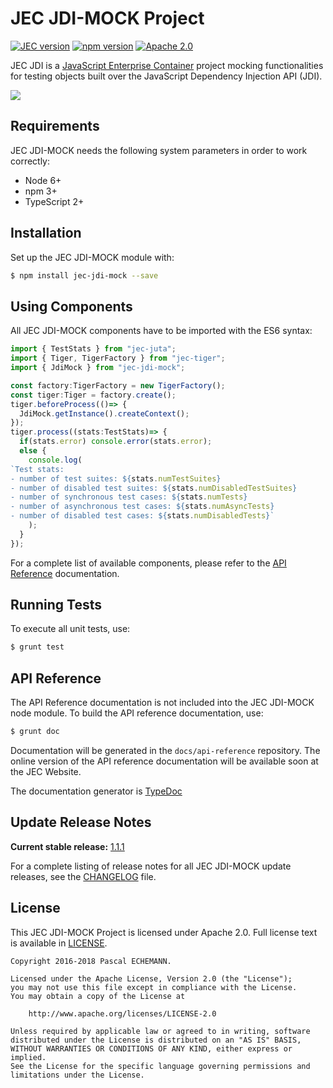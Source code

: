 # JEC JDI-MOCK Project

[![JEC version](https://img.shields.io/badge/JEC-1.0-%23ba00ff.svg)](http://jecproject.org)
[![npm version](https://badge.fury.io/js/jec-jdi-mock.svg)](https://www.npmjs.com/package/jec-jdi-mock)
[![Apache 2.0](https://img.shields.io/hexpm/l/plug.svg)](https://www.apache.org/licenses/LICENSE-2.0)

JEC JDI is a [JavaScript Enterprise Container][jec-url] project mocking functionalities for testing objects built over the JavaScript Dependency Injection API (JDI).

[![][jec-logo]][jec-url]

## Requirements

JEC JDI-MOCK needs the following system parameters in order to work correctly:

- Node 6+
- npm 3+
- TypeScript 2+

## Installation

Set up the JEC JDI-MOCK module with:

```bash
$ npm install jec-jdi-mock --save
```

## Using Components

All JEC JDI-MOCK components have to be imported with the ES6 syntax:

```javascript
import { TestStats } from "jec-juta";
import { Tiger, TigerFactory } from "jec-tiger";
import { JdiMock } from "jec-jdi-mock";

const factory:TigerFactory = new TigerFactory();
const tiger:Tiger = factory.create();
tiger.beforeProcess(()=> {
  JdiMock.getInstance().createContext();
});
tiger.process((stats:TestStats)=> {
  if(stats.error) console.error(stats.error);
  else {
    console.log(
`Test stats:
- number of test suites: ${stats.numTestSuites}
- number of disabled test suites: ${stats.numDisabledTestSuites}
- number of synchronous test cases: ${stats.numTests}
- number of asynchronous test cases: ${stats.numAsyncTests}
- number of disabled test cases: ${stats.numDisabledTests}`
    );
  }
});
```

For a complete list of available components, please refer to the [API Reference](#api-reference) documentation.

## Running Tests

To execute all unit tests, use:

```bash
$ grunt test
```

## API Reference

The API Reference documentation is not included into the JEC JDI-MOCK node module. To build the API reference documentation, use:

```bash
$ grunt doc
```

Documentation will be generated in the `docs/api-reference` repository.
The online version of the  API reference documentation will be available soon at the JEC Website.

The documentation generator is [TypeDoc](http://typedoc.org/)

## Update Release Notes

**Current stable release:** [1.1.1](CHANGELOG.md#jec-jdi-mock-1.1.1)
 
For a complete listing of release notes for all JEC JDI-MOCK update releases, see the [CHANGELOG](CHANGELOG.md) file. 

## License
This JEC JDI-MOCK Project is licensed under Apache 2.0. Full license text is available in [LICENSE](LICENSE).

```
Copyright 2016-2018 Pascal ECHEMANN.

Licensed under the Apache License, Version 2.0 (the "License");
you may not use this file except in compliance with the License.
You may obtain a copy of the License at

    http://www.apache.org/licenses/LICENSE-2.0

Unless required by applicable law or agreed to in writing, software
distributed under the License is distributed on an "AS IS" BASIS,
WITHOUT WARRANTIES OR CONDITIONS OF ANY KIND, either express or implied.
See the License for the specific language governing permissions and
limitations under the License.
```

[jec-url]: http://jecproject.org
[jec-logo]: https://raw.githubusercontent.com/jec-project/JEC/master/assets/jec-logos/jec-logo.png